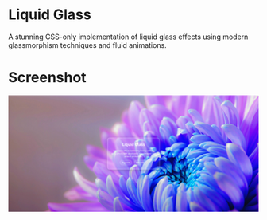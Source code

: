 # Liquid Glass

A stunning CSS-only implementation of liquid glass effects using modern glassmorphism techniques and fluid animations.

# Screenshot

<picture>
    <img src="./screenshots/demo.png" alt="Liquid Glass" title="Liquid Glass">
</picture>
